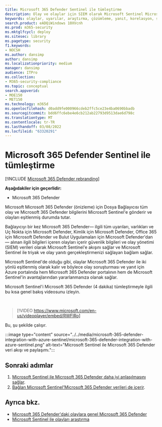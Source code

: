 ```yaml
---
title: Microsoft 365 Defender Sentinel ile tümleştirme
description: Olay ve olaylar için SIEM olarak Microsoft Sentinel Microsoft 365 Defender i kullanın.
keywords: olaylar, uyarılar, araştırma, çözümleme, yanıt, korelasyon, saldırı, makineler, cihazlar, kullanıcılar, kimlikler, kimlik, posta kutusu, e-posta, 365, microsoft, m365
search.product: eADQiWindows 10XVcnh
ms.prod: m365-security
ms.mktglfcycl: deploy
ms.sitesec: library
ms.pagetype: security
f1.keywords:
- NOCSH
ms.author: dansimp
author: dansimp
ms.localizationpriority: medium
manager: dansimp
audience: ITPro
ms.collection:
- M365-security-compliance
ms.topic: conceptual
search.appverid:
- MOE150
- MET150
ms.technology: m365d
ms.openlocfilehash: d0add9fe000966cdeb2ffc5ce23e4ba0690bbadb
ms.sourcegitcommit: bdd6ffc6ebe4e6cb212ab22793d9513dae6d798c
ms.translationtype: MT
ms.contentlocale: tr-TR
ms.lasthandoff: 03/08/2022
ms.locfileid: "63320291"
---
```

# <a name="microsoft-365-defender-integration-with-microsoft-sentinel"></a>Microsoft 365 Defender Sentinel ile tümleştirme

[!INCLUDE [Microsoft 365 Defender rebranding](../includes/microsoft-defender.md)]

**Aşağıdakiler için geçerlidir:**
- Microsoft 365 Defender

Microsoft Microsoft 365 Defender (önizleme) için Dosya Bağlayıcısı tüm olay ve Microsoft 365 Defender bilgilerini Microsoft Sentinel'e gönderir ve olayları eşitlenmiş durumda tutar. 

Bağlayıcıyı bir kez Microsoft 365 Defender&mdash; ilgili tüm uyarıları, varlıkları ve Uç Nokta için Microsoft Defender, Kimlik için Microsoft Defender, Office 365 için Microsoft Defender ve Bulut Uygulamaları için Microsoft Defender'dan&mdash; alınan ilgili bilgileri içeren olayları içerir güvenlik bilgileri ve olay yönetimi (SIEM) verileri olarak Microsoft Sentinel'e akışını sağlar ve Microsoft Sentinel ile triyak ve olay yanıtı gerçekleştirmenizi sağlayan bağlam sağlar. 

Microsoft Sentinel'de olduğu gibi, olaylar Microsoft 365 Defender ile iki yönlü eşitlenmiş olarak kalır ve böylece olay soruşturması ve yanıt için Azure portalında hem Microsoft 365 Defender portalının hem de Microsoft Sentinel'in avantajlarından yararlanmanıza olanak sağlar.

Microsoft Sentinel'i Microsoft 365 Defender (4 dakika) tümleştirmeyle ilgili bu kısa genel bakış videosunu izleyin.

<br>

>[!VIDEO https://www.microsoft.com/en-us/videoplayer/embed/RWFIRo]


Bu, şu şekilde çalışır.

:::image type="content" source="../../media/microsoft-365-defender-integration-with-azure-sentinel/microsoft-365-defender-integration-with-azure-sentinel.png" alt-text="Microsoft Sentinel ile Microsoft 365 Defender veri akışı ve paylaşımı.":::

## <a name="next-steps"></a>Sonraki adımlar

1. [Microsoft Sentinel ile Microsoft 365 Defender daha iyi anlaşılmasını sağlar](/azure/sentinel/microsoft-365-defender-sentinel-integration).
2. [Bağlan Microsoft Sentinel'Microsoft 365 Defender verileri de içerir](/azure/sentinel/connect-microsoft-365-defender).

## <a name="see-also"></a>Ayrıca bkz.

- [Microsoft 365 Defender'daki olaylara genel Microsoft 365 Defender](incidents-overview.md)
- [Microsoft Sentinel ile olayları araştırma](/azure/sentinel/tutorial-investigate-cases)
